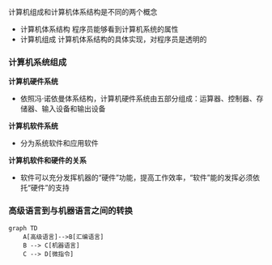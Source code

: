 计算机组成和计算机体系结构是不同的两个概念
- 计算机体系结构
程序员能够看到计算机系统的属性
- 计算机组成
计算机体系结构的具体实现，对程序员是透明的  

### 计算机系统组成
**计算机硬件系统**
- 依照冯·诺依曼体系结构，计算机硬件系统由五部分组成：运算器、控制器、存储器、输入设备和输出设备  

**计算机软件系统**  
- 分为系统软件和应用软件

**计算机软件和硬件的关系**  
- 软件可以充分发挥机器的“硬件”功能，提高工作效率，“软件”能的发挥必须依托“硬件”的支持

### 高级语言到与机器语言之间的转换
```mermaid
graph TD
    A[高级语言]-->B[汇编语言]
    B --> C[机器语言]
    C --> D[微指令]
```
